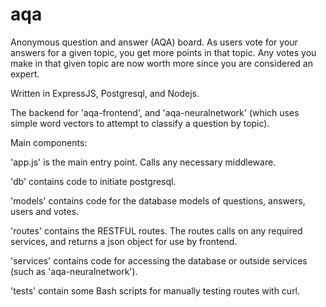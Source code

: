 # aqa
Anonymous question and answer (AQA) board.  As users vote for your answers for a given topic, you get more points in that topic.  Any votes you make in that given topic are now worth more since you are considered an expert.

Written in ExpressJS, Postgresql, and Nodejs.  

The backend for 'aqa-frontend', and 'aqa-neuralnetwork' (which uses simple word vectors to attempt to classify a question by topic).

Main components:

'app.js' is the main entry point.  Calls any necessary middleware.

'db' contains code to initiate postgresql.

'models' contains code for the database models of questions, answers, users and votes.

'routes' contains the RESTFUL routes.  The routes calls on any required services, and returns a json object for use by frontend.

'services' contains code for accessing the database or outside services (such as 'aqa-neuralnetwork').

'tests' contain some Bash scripts for manually testing routes with curl.

